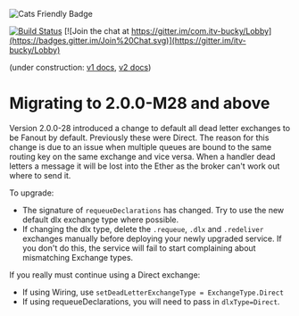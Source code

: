 ![Cats Friendly Badge](https://typelevel.org/cats/img/cats-badge-tiny.png) 

[![Build Status](https://travis-ci.org/ITV/bucky.svg?branch=master)](https://travis-ci.org/ITV/bucky)
[![Join the chat at https://gitter.im/com.itv-bucky/Lobby](https://badges.gitter.im/Join%20Chat.svg)](https://gitter.im/itv-bucky/Lobby)

(under construction: [v1 docs](https://github.com/ITV/bucky/tree/v1.4.5), [v2 docs](https://io.itv.com/bucky/))
    
# Migrating to 2.0.0-M28 and above

Version 2.0.0-28 introduced a change to default all dead letter exchanges to be Fanout by default. Previously these were Direct.
The reason for this change is due to an issue when multiple queues are bound to the same routing key on the same exchange and vice versa.
When a handler dead letters a message it will be lost into the Ether as the broker can't work out where to send it.

To upgrade:
 - The signature of `requeueDeclarations` has changed. Try to use the new default dlx exchange type where possible.
 - If changing the dlx type, delete the `.requeue`, `.dlx` and `.redeliver` exchanges manually before deploying your newly upgraded service.
 If you don't do this, the service will fail to start complaining about mismatching Exchange types.

If you really must continue using a Direct exchange:
 - If using Wiring, use `setDeadLetterExchangeType = ExchangeType.Direct`
 - If using requeueDeclarations, you will need to pass in `dlxType=Direct`.
